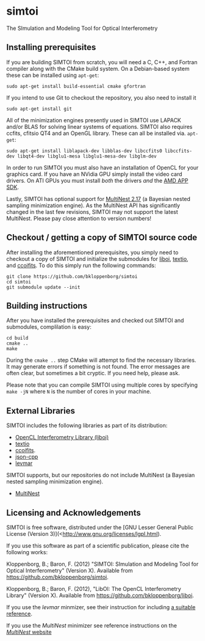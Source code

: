 simtoi
======

The SImulation and Modeling Tool for Optical Interferometry

## Installing prerequisites

If you are building SIMTOI from scratch, you will need a C, C++, and Fortran
compiler along with the CMake build system. On a Debian-based system these
can be installed using `apt-get`:

    sudo apt-get install build-essential cmake gfortran

If you intend to use Git to checkout the repository, you also need to install it

    sudo apt-get install git

All of the minimization engines presently used in SIMTOI use LAPACK and/or BLAS
for solving linear systems of equations. SIMTOI also requires ccfits, cfitsio
QT4 and an OpenGL library. These can all be installed via. `apt-get`:

    sudo apt-get install liblapack-dev libblas-dev libccfits0 libccfits-dev libqt4-dev libglu1-mesa libglu1-mesa-dev libglm-dev

In order to run SIMTOI you must also have an installation of OpenCL for your graphics
card. If you have an NVidia GPU simply install the video card drivers. On ATI GPUs
you must install *both* the drivers *and* the [AMD APP SDK](http://developer.amd.com/tools/heterogeneous-computing/amd-accelerated-parallel-processing-app-sdk/).

Lastly, SIMTOI has optional support for [MultiNest 2.17](http://ccpforge.cse.rl.ac.uk/gf/project/multinest/)
(a Bayesian nested sampling minimization engine). As the MultiNest API has significantly changed
in the last few revisions, SIMTOI may not support the latest MultiNest. Please pay close attention
to version numbers!

## Checkout / getting a copy of SIMTOI source code

After installing the aforementioned prerequisites, you simply need to checkout
a copy of SIMTOI and initialize the submodules for [liboi](https://github.com/bkloppenborg/liboi),
 [textio](https://github.com/bkloppenborg/textio), and [ccoifits](https://github.com/bkloppenborg/ccoifits).
To do this simply run the following commands:

    git clone https://github.com/bkloppenborg/simtoi
    cd simtoi
    git submodule update --init

## Building instructions

After you have installed the prerequisites and checked out SIMTOI and submodules, complilation
is easy:

    cd build
    cmake ..
    make

During the `cmake ..` step CMake will attempt to find the necessary libraries.
It may generate errors if something is not found. The error messages are often
clear, but sometimes a bit cryptic. If you need help, please ask.

Please note that you can compile SIMTOI using multiple cores by specifying
`make -jN` where `N` is the number of cores in your machine.

## External Libraries

SIMTOI includes the following libraries as part of its distribution:
* [OpenCL Interferometry Library (liboi)](https://github.com/bkloppenborg/liboi)
* [textio](https://github.com/bkloppenborg/textio)
* [ccoifits](https://github.com/bkloppenborg/ccoifits).
* [json-cpp](http://sourceforge.net/projects/jsoncpp/)
* [levmar](http://www.ics.forth.gr/~lourakis/levmar/)

SIMTOI supports, but our repositories do not include MultiNest (a Bayesian nested
sampling minimization engine).
* [MultiNest](http://ccpforge.cse.rl.ac.uk/gf/project/multinest/)

## Licensing and Acknowledgements

SIMTOI is free software, distributed under the [GNU Lesser General Public License (Version 3)](<http://www.gnu.org/licenses/lgpl.html). 

If you use this software as part of a scientific publication, please cite the following works:

Kloppenborg, B.; Baron, F. (2012) "SIMTOI: SImulation and Modeling Tool for Optical Interferometry" (Version X).  Available from  <https://github.com/bkloppenborg/simtoi>.

Kloppenborg, B.; Baron, F. (2012), "LibOI: The OpenCL Interferometry Library"
(Version X). Available from  <https://github.com/bkloppenborg/liboi>.

If you use the _levmar_ minmizer, see their instruction for including [a suitable reference](http://www.ics.forth.gr/~lourakis/levmar/bibentry.html).

If you use the _MultiNest_ minimizer see reference instructions on the [_MultiNest_ website](http://ccpforge.cse.rl.ac.uk/gf/project/multinest/)
